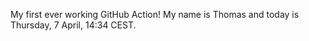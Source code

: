 My first ever working GitHub Action!
My name is Thomas and today is Thursday, 7 April, 14:34 CEST. 
